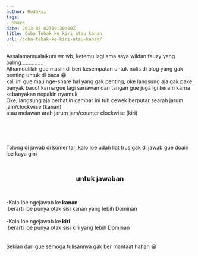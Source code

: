 ```yaml
---
author: Redaksi
tags:
- Share
date: 2013-05-02T19:30:00Z
title: Coba Tebak ke kiri atau kanan
url: /coba-tebak-ke-kiri-atau-kanan/
---
```


<div dir="ltr" style="text-align: left;">
  Assalamamualaikum wr wb, ketemu lagi ama saya wildan fauzy yang paling&#8230;&#8230;&#8230;&#8230;&#8230;<br />Alhamdulilah gue masih di beri kesempatan untuk nulis di blog yang gak penting untuk di baca 😀<br />kali ini gue mau nge-share hal yang gak penting, oke langsung aja gak pake banyak bacot karna gue lagi sariawan dan tangan gue juga lgi keram karna kebanyakan nepakin nyamuk,<br />Oke, langsung aja perhatiin gambar ini tuh cewek berputar searah jarum jam/clockwise (kanan)<br />atau melawan arah jarum jam/counter clockwise (kiri) 
  
  <p>
    &nbsp;
  </p>
  
  <p>
    &nbsp;
  </p>
  
  <p>
    Tolong di jawab di komentar, kalo loe udah liat trus gak di jawab gue doain loe kaya gini
  </p>
  
  <div style="clear: both; text-align: center;">
    &nbsp;
  </div>
  
  <div style="clear: both; text-align: center;">
    &nbsp;
  </div>
  
  <div style="clear: both; text-align: center;">
    <b><span style="font-size: large;">untuk jawaban</span></b>
  </div>
  
  <p>
    &nbsp;
  </p>
  
  <div style="clear: both; text-align: left;">
    -Kalo loe ngejawab ke<b> kanan</b>
  </div>
  
  <div style="clear: both; text-align: left;">
    &nbsp;berarti loe punya otak sisi kanan yang lebih Dominan
  </div>
  
  <div style="clear: both; text-align: left;">
    &nbsp;
  </div>
  
  <div style="clear: both; text-align: left;">
    -Kalo loe ngejawab ke<b> kiri</b>
  </div>
  
  <div style="clear: both; text-align: left;">
    &nbsp;berarti loe punya otak sisi kiri yang lebih Dominan
  </div>
  
  <div style="clear: both; text-align: left;">
    &nbsp;
  </div>
  
  <div style="clear: both; text-align: left;">
    &nbsp;
  </div>
  
  <div style="clear: both; text-align: left;">
    Sekian dari gue semoga tulisannya gak ber manfaat hahah 😀
  </div>
  
  <div style="clear: both; text-align: left;">
    &nbsp;
  </div>
  
  <div style="clear: both; text-align: left;">
  </div>
  
  <p>
    &nbsp;
  </p>
</div>